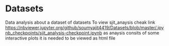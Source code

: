 # Datasets
Data analysis about a dataset of datasets
To view sjit_anaysis cheak link https://nbviewer.jupyter.org/github/soumyajit4419/Datasets/blob/master/.ipynb_checkpoints/sjit_analysis-checkpoint.ipynb
as anaysis consits of some interactive plots it is needed to be viewed as html file
